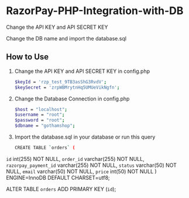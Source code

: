 # RazorPay-PHP-Integration-with-DB

Change the API KEY and API SECRET KEY

Change the DB name and import the database.sql


## How to Use

1. Change the API KEY and API SECRET KEY in config.php

   ```sh
   $keyId = 'rzp_test_9TB3asShG3RvdV';
   $keySecret = 'zrpWBMrytnHq5UMUeVikNgfn';
   ```
2. Change the Database Connection in config.php
   ```sh
   $host = "localhost";
   $username = "root";
   $password = "root";
   $dbname = "gothamshop";
   ```
3. Import the database.sql in your database or run this query
   ```sh
   CREATE TABLE `orders` (
  `id` int(255) NOT NULL,
  `order_id` varchar(255) NOT NULL,
  `razorpay_payment_id` varchar(255) NOT NULL,
  `status` varchar(50) NOT NULL,
  `email` varchar(50) NOT NULL,
  `price` int(50) NOT NULL
   ) ENGINE=InnoDB DEFAULT CHARSET=utf8;
   
   ALTER TABLE `orders`
   ADD PRIMARY KEY (`id`);
   ```
